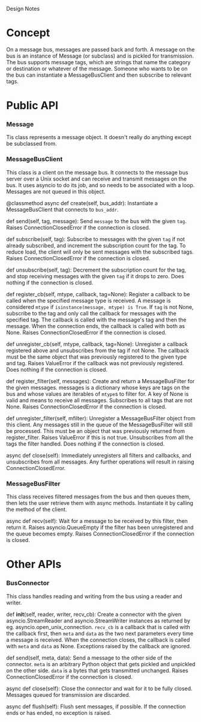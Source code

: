 Design Notes

# Concept

On a message bus, messages are passed back and forth. A message on the bus is an instance of Message (or subclass) and is pickled for transmission. The bus supports message tags, which are strings that name the category or destination or whatever of the message. Someone who wants to be on the bus can instantiate a MessageBusClient and then subscribe to relevant tags. 

# Public API

### Message

Tis class represents a message object. It doesn't really do anything except be subclassed from.

### MessageBusClient
This class is a client on the message bus. It connects to the message bus server over a Unix socket and can receive and transmit messages on the bus. It uses asyncio to do its job, and so needs to be associated with a loop. Messages are not queued in this object.

@classmethod
async def create(self, bus_addr):
    Instantiate a MessageBusClient that connects to `bus_addr`.

def send(self, tag, message):
    Send `message` to the bus with the given `tag`. Raises ConnectionClosedError if the connection is closed.


def subscribe(self, tag):
    Subscribe to messages with the given `tag` if not already subscribed, and increment the subscription count for the tag. To reduce load, the client will only be sent messages with the subscribed tags. Raises ConnectionClosedError if the connection is closed.

def unsubscribe(self, tag):
    Decrement the subscription count for the tag, and stop receiving messages with the given `tag` if it drops to zero. Does nothing if the connection is closed.


def register_cb(self, mtype, callback, tag=None):
    Register a callback to be called when the specified message type is received. A message is considered `mtype` if `isinstance(message, mtype) is True`. If `tag` is not None, subscribe to the tag and only call the callback for messages with the specified tag. The callback is called with the message's tag and then the message. When the connection ends, the callback is called with both as None. Raises ConnectionClosedError if the connection is closed.

def unregister_cb(self, mtype, callback, tag=None):
    Unregister a callback registered above and unsubscribes from the tag if not None. The callback must be the same object that was previously registered to the given type and tag. Raises ValueError if the callback was not previously registered. Does nothing if the connection is closed.


def register_filter(self, messages):
    Create and return a MessageBusFilter for the given messages. messages is a dictionary whose keys are tags on the bus and whose values are iterables of `mtype`s to filter for. A key of None is valid and means to receive all messages. Subscribes to all tags that are not None. Raises ConnectionClosedError if the connection is closed.

def unregister_filter(self, mfilter):
    Unregister a MessageBusFilter object from this client. Any messages still in the queue of the MessageBusFilter will still be processed. This must be an object that was previously returned from register_filter. Raises ValueError if this is not true. Unsubscribes from all the tags the filter handled. Does nothing if the connection is closed.

async def close(self):
    Immediately unregisters all filters and callbacks, and unsubscribes from all messages. Any further operations will result in raising ConnectionClosedError.


### MessageBusFilter
This class receives filtered messages from the bus and then queues them, then lets the user retrieve them with async methods. Instantiate it by calling the method of the client.

async def recv(self):
    Wait for a message to be received by this filter, then return it. Raises asyncio.QueueEmpty if the filter has been unregistered and the queue becomes empty. Raises ConnectionClosedError if the connection is closed.

# Other APIs

### BusConnector
This class handles reading and writing from the bus using a reader and writer.

def __init__(self, reader, writer, recv_cb):
    Create a connector with the given asyncio.StreamReader and asyncio.StreamWriter instances as returned by eg. asyncio.open_unix_connection. `recv_cb` is a callback that is called with the callback first, then `meta` and `data` as the two next parameters every time a message is received. When the connection closes, the callback is called with `meta` and `data` as None. Exceptions raised by the callback are ignored.

def send(self, meta, data):
    Send a message to the other side of the connector. `meta` is an arbitrary Python object that gets pickled and unpickled on the other side. `data` is a bytes that gets transmitted unchanged. Raises ConnectionClosedError if the connection is closed.

async def close(self):
    Close the connector and wait for it to be fully closed. Messages queued for transmission are discarded.

async def flush(self):
    Flush sent messages, if possible. If the connection ends or has ended, no exception is raised.